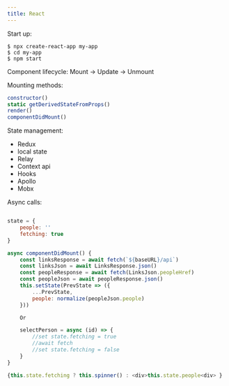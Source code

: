 ```yaml
---
title: React
---
```


Start up:

```
$ npx create-react-app my-app
$ cd my-app
$ npm start
```
Component lifecycle: Mount -> Update -> Unmount

Mounting methods:

```javascript
constructor()
static getDerivedStateFromProps()
render()
componentDidMount()
```

State management:
- Redux
- local state
- Relay
- Context api
- Hooks
- Apollo
- Mobx


Async calls:

```javascript

state = {
    people: ''
    fetching: true
}

async componentDidMount() {
    const linksResponse = await fetch(`${baseURL}/api`)
    const linksJson = await LinksResponse.json()
    const peopleResponse = await fetch(LinksJson.peopleHref)
    const peopleJson = await peopleResponse.json()
    this.setState(PrevState => ({
        ...PrevState,
        people: normalize(peopleJson.people)
    }))

    Or 

    selectPerson = async (id) => {
        //set state.fetching = true
        //await fetch
        //set state.fetching = false
    }
}

{this.state.fetching ? this.spinner() : <div>this.state.people<div> }
```
